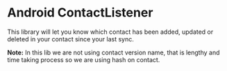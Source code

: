 # Android ContactListener

This library will let you know which contact has been added, updated or deleted in your contact since your last sync. 

**Note:** In this lib we are not using contact version name, that is lengthy and time taking process so we are using hash on contact. 
